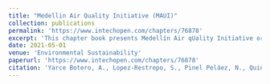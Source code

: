```yaml
---
title: "Medellin Air Quality Initiative (MAUI)"
collection: publications
permalink: 'https://www.intechopen.com/chapters/76878'
excerpt: 'This chapter book presents Medellín Air qUality Initiative or MAUI Project; it tells a brief story of this teamwork, their scientific and technological directions. The modeling work focuses on the ecosystems and human health impact due to the exposition of several pollutants transported from long-range places and deposited. For this objective, the WRF and LOTOS-EUROS were configurated and implemented over the región of interest previously updating some input conditions like land use and orography. By other side, a spinoff initiative named SimpleSpace was also born during this time, developing, through this instrumentation branch a very compact and modular low-cost sensor to deploy in new air quality networks over the study domain. For testing this instrument and find an alternative way to measure pollutants in the vertical layers, the Helicopter In-Situ Pollution Assessment Experiment HIPAE misión was developed to take data through the overflight of a helicopter over Medellín. From the data obtained from the Simple units and other experiments in the payload, a citogenotoxicity analysis quantify the cellular damage caused by the exposition of the pollutants.![MAUI](MAUI.png)'
date: 2021-05-01
venue: 'Environmental Sustainability'
paperurl: 'https://www.intechopen.com/chapters/76878'
citation: 'Yarce Botero, A., Lopez-Restrepo, S., Pinel Peláez, N., Quintero, O. L., Segers, A., Heemink, A. W., Medellin Air Quality Initiative (MAUI)., Environmental Sustainability: Preparing for Tomorrow 18, 99 (2021).'
---
```



